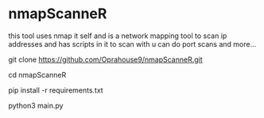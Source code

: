 # nmapScanneR
this tool uses nmap it self and is a network mapping tool to scan ip addresses and has scripts in it to scan with 
u can do port scans and more...

git clone https://github.com/Oprahouse9/nmapScanneR.git

cd nmapScanneR

pip install -r requirements.txt 

python3 main.py 
